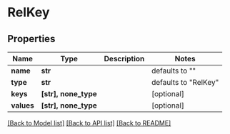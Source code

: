 # RelKey

## Properties
Name | Type | Description | Notes
------------ | ------------- | ------------- | -------------
**name** | **str** |  | defaults to ""
**type** | **str** |  | defaults to "RelKey"
**keys** | **[str], none_type** |  | [optional] 
**values** | **[str], none_type** |  | [optional] 

[[Back to Model list]](../README.md#documentation-for-models) [[Back to API list]](../README.md#documentation-for-api-endpoints) [[Back to README]](../README.md)


